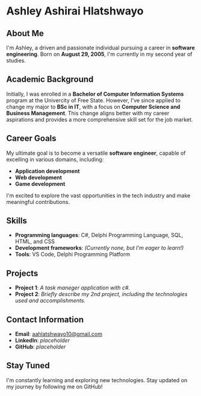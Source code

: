 # Ashley Ashirai Hlatshwayo

## About Me
I'm Ashley, a driven and passionate individual pursuing a career in **software engineering**. Born on **August 29, 2005**, I'm currently in my second year of studies.

## Academic Background
Initially, I was enrolled in a **Bachelor of Computer Information Systems** program at the Univercity of Free State. However, I've since applied to change my major to **BSc in IT**, with a focus on **Computer Science and Business Management**. This change aligns better with my career aspirations and provides a more comprehensive skill set for the job market.

## Career Goals
My ultimate goal is to become a versatile **software engineer**, capable of excelling in various domains, including:

- **Application development**
- **Web development**
- **Game development**

I'm excited to explore the vast opportunities in the tech industry and make meaningful contributions.

## Skills
- **Programming languages**: C#, Delphi Programming Language, SQL, HTML, and CSS
- **Development frameworks**: *(Currently none, but I'm eager to learn!)*
- **Tools**: VS Code, Delphi Programming Platform

## Projects
- **Project 1**: *A task maneger application with c#.*
- **Project 2**: *Briefly describe my 2nd project, including the technologies used and accomplishments.*

## Contact Information
- **Email**: [aahlatshwayo10@gmail.com](mailto:aahlatshwayo10@gmail.com)
- **LinkedIn**: *placeholder*
- **GitHub**: *placeholder*

## Stay Tuned
I'm constantly learning and exploring new technologies. Stay updated on my journey by following me on GitHub! 

